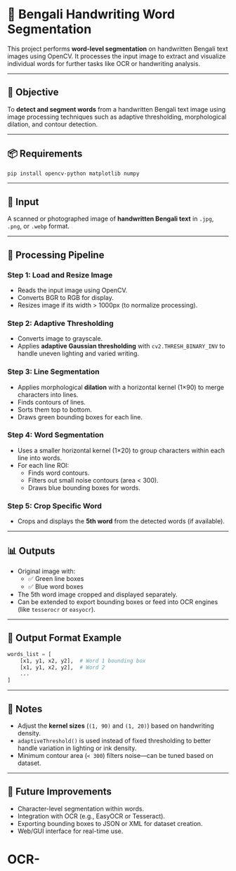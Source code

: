 # 📝 Bengali Handwriting Word Segmentation

This project performs **word-level segmentation** on handwritten Bengali text images using OpenCV. It processes the input image to extract and visualize individual words for further tasks like OCR or handwriting analysis.

---

## 🧠 Objective

To **detect and segment words** from a handwritten Bengali text image using image processing techniques such as adaptive thresholding, morphological dilation, and contour detection.

---

## 📦 Requirements

```bash
pip install opencv-python matplotlib numpy
```

---

## 📂 Input

A scanned or photographed image of **handwritten Bengali text** in `.jpg`, `.png`, or `.webp` format.

---

## 🔁 Processing Pipeline

### Step 1: Load and Resize Image
- Reads the input image using OpenCV.
- Converts BGR to RGB for display.
- Resizes image if its width > 1000px (to normalize processing).

### Step 2: Adaptive Thresholding
- Converts image to grayscale.
- Applies **adaptive Gaussian thresholding** with `cv2.THRESH_BINARY_INV` to handle uneven lighting and varied writing.

### Step 3: Line Segmentation
- Applies morphological **dilation** with a horizontal kernel (1×90) to merge characters into lines.
- Finds contours of lines.
- Sorts them top to bottom.
- Draws green bounding boxes for each line.

### Step 4: Word Segmentation
- Uses a smaller horizontal kernel (1×20) to group characters within each line into words.
- For each line ROI:
  - Finds word contours.
  - Filters out small noise contours (area < 300).
  - Draws blue bounding boxes for words.

### Step 5: Crop Specific Word
- Crops and displays the **5th word** from the detected words (if available).

---

## 📊 Outputs

- Original image with:
  - ✅ Green line boxes
  - ✅ Blue word boxes
- The 5th word image cropped and displayed separately.
- Can be extended to export bounding boxes or feed into OCR engines (like `tesserocr` or `easyocr`).

---

## 📁 Output Format Example

```python
words_list = [
    [x1, y1, x2, y2],  # Word 1 bounding box
    [x1, y1, x2, y2],  # Word 2
    ...
]
```

---

## 📌 Notes

- Adjust the **kernel sizes** (`(1, 90)` and `(1, 20)`) based on handwriting density.
- `adaptiveThreshold()` is used instead of fixed thresholding to better handle variation in lighting or ink density.
- Minimum contour area (`< 300`) filters noise—can be tuned based on dataset.

---

## 🔧 Future Improvements

- Character-level segmentation within words.
- Integration with OCR (e.g., EasyOCR or Tesseract).
- Exporting bounding boxes to JSON or XML for dataset creation.
- Web/GUI interface for real-time use.
# OCR-
